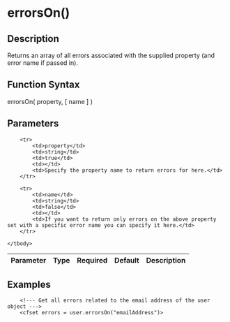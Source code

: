 # errorsOn()

## Description
Returns an array of all errors associated with the supplied property (and error name if passed in).

## Function Syntax
errorsOn( property, [ name ] )


## Parameters
<table>
	<thead>
		<tr>
			<th>Parameter</th>
			<th>Type</th>
			<th>Required</th>
			<th>Default</th>
			<th>Description</th>
		</tr>
	</thead>
	<tbody>
		
		<tr>
			<td>property</td>
			<td>string</td>
			<td>true</td>
			<td></td>
			<td>Specify the property name to return errors for here.</td>
		</tr>
		
		<tr>
			<td>name</td>
			<td>string</td>
			<td>false</td>
			<td></td>
			<td>If you want to return only errors on the above property set with a specific error name you can specify it here.</td>
		</tr>
		
	</tbody>
</table>


## Examples
	
		<!--- Get all errors related to the email address of the user object --->
		<cfset errors = user.errorsOn("emailAddress")>
